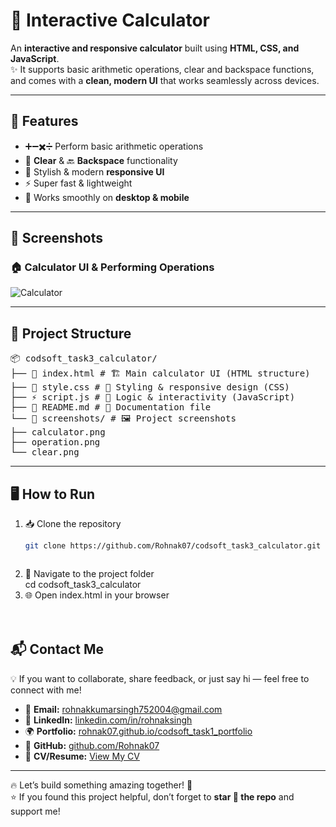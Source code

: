 # 🧮 Interactive Calculator  

An **interactive and responsive calculator** built using **HTML, CSS, and JavaScript**.  
✨ It supports basic arithmetic operations, clear and backspace functions, and comes with a **clean, modern UI** that works seamlessly across devices.  

---

## 🚀 Features  

- ➕➖✖️➗ Perform basic arithmetic operations  
- 🔄 **Clear** & 🔙 **Backspace** functionality  
- 🎨 Stylish & modern **responsive UI**  
- ⚡ Super fast & lightweight  
- 📱 Works smoothly on **desktop & mobile**  

---

## 📸 Screenshots  

### 🏠 Calculator UI & Performing Operations 
![Calculator](screenshots/calculator.png)  

---

## 📂 Project Structure  
<pre>📦 codsoft_task3_calculator/
├── 📄 index.html # 🏗️ Main calculator UI (HTML structure)
├── 🎨 style.css # 💅 Styling & responsive design (CSS)
├── ⚡ script.js # 🧠 Logic & interactivity (JavaScript)
├── 📝 README.md # 📖 Documentation file
└── 📸 screenshots/ # 🖼️ Project screenshots
├── calculator.png
├── operation.png
└── clear.png </pre>



---

## 🖥️ How to Run  

1. 📥 Clone the repository  
   ```bash
   git clone https://github.com/Rohnak07/codsoft_task3_calculator.git



2. 📂 Navigate to the project folder
   <br>
   cd codsoft_task3_calculator
3. 🌐 Open index.html in your browser
   <br>
    <br>
     <br>


  ## 📬 Contact Me  

💡 If you want to collaborate, share feedback, or just say hi — feel free to connect with me!  

- 📧 **Email:** [rohnakkumarsingh752004@gmail.com](mailto:rohnakkumarsingh752004@gmail.com)  
- 💼 **LinkedIn:** [linkedin.com/in/rohnaksingh](https://www.linkedin.com/in/rohnaksingh)  
- 🌍 **Portfolio:** [rohnak07.github.io/codsoft_task1_portfolio](https://rohnak07.github.io/codsoft_task1_portfolio/)  
- 🐙 **GitHub:** [github.com/Rohnak07](https://github.com/Rohnak07)  
- 📄 **CV/Resume:** [View My CV](https://drive.google.com/file/d/1UC9H4ic3ZsaOeTGE2-FmFe6_kDoAVVtI/view?usp=drivesdk)  
---

🔥 Let’s build something amazing together! 🚀  
⭐ If you found this project helpful, don’t forget to **star 🌟 the repo** and support me!

  
 
   
